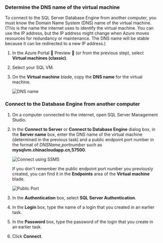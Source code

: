 ### Determine the DNS name of the virtual machine

To connect to the SQL Server Database Engine from another computer, you must know the Domain Name System (DNS) name of the virtual machine. (This is the name the internet uses to identify the virtual machine. You can use the IP address, but the IP address might change when Azure moves resources for redundancy or maintenance. The DNS name will be stable because it can be redirected to a new IP address.)  

1. In the Azure Portal  Preview  (or from the previous step), select **Virtual machines (classic)**.

2. Select your SQL VM.

2. On the **Virtual machine** blade, copy the **DNS name** for the virtual machine.

	![DNS name](./media/virtual-machines-sql-server-connection-steps/sql-vm-dns-name.png)


### Connect to the Database Engine from another computer

1. On a computer connected to the internet, open SQL Server Management Studio.

2. In the **Connect to Server** or **Connect to Database Engine** dialog box, in the **Server name** box, enter the DNS name of the virtual machine (determined in the previous task) and a public endpoint port number in the format of *DNSName,portnumber* such as **mysqlvm.chinacloudapp.cn,57500**.

	![Connect using SSMS](./media/virtual-machines-sql-server-connection-steps/33Connect-SSMS.png)

	If you don't remember the public endpoint port number you previously created, you can find it in the **Endpoints** area of the **Virtual machine** blade.

	![Public Port](./media/virtual-machines-sql-server-connection-steps/sql-vm-port-number.png)

3. In the **Authentication** box, select **SQL Server Authentication**.

5. In the **Login** box, type the name of a login that you created in an earlier task.

6. In the **Password** box, type the password of the login that you create in an earlier task.

7. Click **Connect**.
